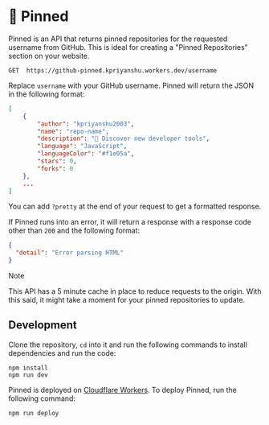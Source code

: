 # 📌 Pinned

Pinned is an API that returns pinned repositories for the requested username from GitHub. This is ideal for creating a "Pinned Repositories" section on your website.

```http
GET  https://github-pinned.kpriyanshu.workers.dev/username
```

Replace `username` with your GitHub username. Pinned will return the JSON in the following format:

```json
[
    {
        "author": "kpriyanshu2003",
        "name": "repo-name",
        "description": "🧰 Discover new developer tools",
        "language": "JavaScript",
        "languageColor": "#f1e05a",
        "stars": 0,
        "forks": 0
    },
    ...
]
```

You can add `?pretty` at the end of your request to get a formatted response.

If Pinned runs into an error, it will return a response with a response code other than `200` and the following format:

```json
{
  "detail": "Error parsing HTML"
}
```

> [!NOTE]  
> This API has a 5 minute cache in place to reduce requests to the origin. With this said, it might take a moment for your pinned repositories to update.

## Development

Clone the repository, `cd` into it and run the following commands to install dependencies and run the code:

```
npm install
npm run dev
```

Pinned is deployed on [Cloudflare Workers](https://workers.cloudflare.com/). To deploy Pinned, run the following command:

```
npm run deploy
```
